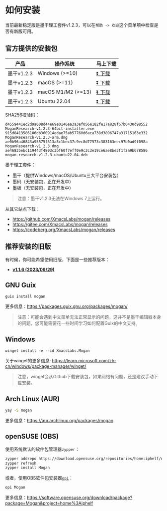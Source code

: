 # 如何安装
当前最新稳定版是墨干理工套件v1.2.3，可以在`帮助 -> 欢迎`这个菜单项中检查是否有新版可用。

## 官方提供的安装包
| 产品 | 操作系统 | 马上下载 |
|-----|-------|-----|
| 墨干v1.2.3 | Windows (>=10)| [⏬ 下载](https://mirrors.ustc.edu.cn/github-release/XmacsLabs/mogan/v1.2.3/MoganResearch-v1.2.3-64bit-installer.exe) |
| 墨干v1.2.3 | macOS (>=11) | [⏬ 下载](https://mirrors.ustc.edu.cn/github-release/XmacsLabs/mogan/v1.2.3/MoganResearch-v1.2.3.dmg) |
| 墨干v1.2.3 | macOS M1/M2 (>=13) | [⏬ 下载](https://mirrors.ustc.edu.cn/github-release/XmacsLabs/mogan/v1.2.3/MoganResearch-v1.2.3-arm.dmg) |
| 墨干v1.2.3 | Ubuntu 22.04 | [⏬ 下载](https://mirrors.ustc.edu.cn/github-release/XmacsLabs/mogan/v1.2.3/mogan-research-v1.2.3-ubuntu22.04.deb) |

SHA256校验码：
```
d4559441ec2d9a608d44e69e0146ea3a3ef056e182fe17a828f67b0430d98552  MoganResearch-v1.2.3-64bit-installer.exe
915d8413586106db360914edae75ab57760d6aca738d3896747a31715163e332  MoganResearch-v1.2.3-arm.dmg
ae0b96a46843a95575f313a5c1bec37c9ec8d77573c383163eec97b0ad9f098a  MoganResearch-v1.2.3.dmg
ae4683bebc119443f4803c3bf60f7eff0e9c3c3e19ce6ae8be3f1f2a9b678586  mogan-research-v1.2.3-ubuntu22.04.deb
```

墨干理工套件：
+ 墨干（提供Windows/macOS/Ubuntu三大平台安装包）
+ 墨码（无安装包，正在开发中）
+ 墨板（无安装包，正在开发中）

> 注意：墨干v1.2.3无法在Windows 7上运行。

从其它站点下载：
+ https://github.com/XmacsLabs/mogan/releases
+ https://gitee.com/XmacsLabs/mogan/releases
+ https://codeberg.org/XmacsLabs/mogan/releases

## 推荐安装的旧版
有时候，你可能希望使用旧版，下面是一些推荐版本：
+ [**v1.1.6 (2023/09/29)**](https://gitee.com/XmacsLabs/mogan/releases/tag/v1.1.6)

## GNU Guix
```
guix install mogan
```
更多信息：https://packages.guix.gnu.org/packages/mogan/

> 注意：可能会遇到中文菜单无法正常显示的问题，这并不是墨干编辑器本身的问题，您可能需要花一些时间学习如何配置Guix的中文支持。

## Windows
```
winget install -e --id XmacsLabs.Mogan
```
关于winget的更多信息: https://learn.microsoft.com/zh-cn/windows/package-manager/winget/

> 注意，winget会从Github下载安装包，如果网络有问题，还是建议手动下载安装。

## Arch Linux (AUR)
```bash
yay -S mogan
```
更多信息：https://aur.archlinux.org/packages/mogan

## openSUSE (OBS)

使用系统默认的软件包管理器`zypper`：

```bash
zypper addrepo https://download.opensuse.org/repositories/home:iphelf/openSUSE_Tumbleweed/home:iphelf.repo
zypper refresh
zypper install Mogan
```

或者，使用OBS软件包安装器[`opi`](https://software.opensuse.org/package/opi)：

```bash
opi Mogan
```

更多信息：https://software.opensuse.org/download/package?package=Mogan&project=home%3Aiphelf
